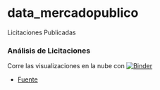 # data_mercadopublico
Licitaciones Publicadas

### Análisis de Licitaciones

Corre las visualizaciones en la nube con [![Binder](http://mybinder.org/badge.svg)](https://beta.mybinder.org/v2/gh/collabmarket/data_mercadopublico/master?filepath=index.ipynb)

- [Fuente](https://www.mercadopublico.cl/Home)
